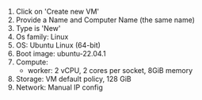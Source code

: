 1. Click on 'Create new VM'
2. Provide a Name and Computer Name (the same name)
3. Type is 'New'
4. Os family: Linux
5. OS: Ubuntu Linux (64-bit)
6. Boot image: ubuntu-22.04.1
7. Compute:
   - worker: 2 vCPU, 2 cores per socket, 8GiB memory
8. Storage: VM default policy, 128 GiB
9. Network: Manual IP config


